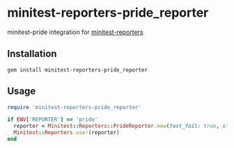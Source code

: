# minitest-reporters-pride_reporter

minitest-pride integration for [minitest-reporters](https://github.com/kern/minitest-reporters)

## Installation

```
gem install minitest-reporters-pride_reporter
```

## Usage

```rb
require 'minitest-reporters-pride_reporter'

if ENV['REPORTER'] == 'pride'
  reporter = Minitest::Reporters::PrideReporter.new(fast_fail: true, slow_count: 20)
  Minitest::Reporters.use!(reporter)
end
```
